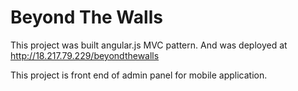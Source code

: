 # Beyond The Walls

This project was built angular.js MVC pattern.
And was deployed at 
http://18.217.79.229/beyondthewalls

This project is front end of admin panel for mobile application.
